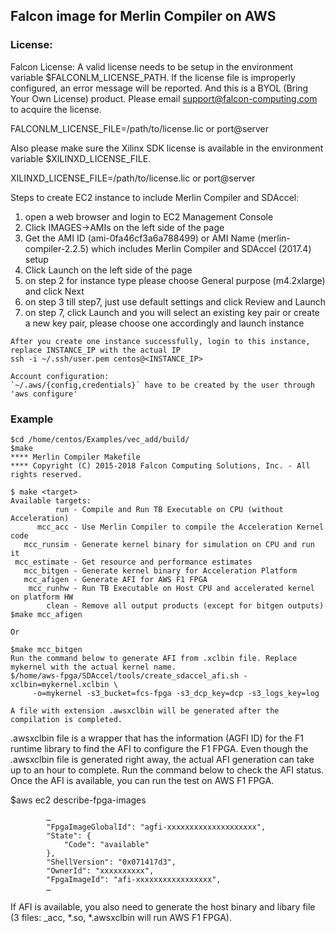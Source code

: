 ## Falcon image for Merlin Compiler on AWS

### License:

Falcon License: A valid license needs to be setup in the environment variable $FALCONLM_LICENSE_PATH. If the license file is improperly configured, an error message will be reported. And this is a BYOL (Bring Your Own License) product. Please email support@falcon-computing.com to acquire the license.

FALCONLM_LICENSE_FILE=/path/to/license.lic or port@server

Also please make sure the Xilinx SDK license is available in the environment variable $XILINXD_LICENSE_FILE.

XILINXD_LICENSE_FILE=/path/to/license.lic or port@server

Steps to create EC2 instance to include Merlin Compiler and SDAccel:
1. open a web browser and login to EC2 Management Console
2. Click IMAGES->AMIs on the left side of the page
3. Get the AMI ID (ami-0fa46cf3a6a788499) or AMI Name (merlin-compiler-2.2.5) which includes Merlin Compiler and SDAccel (2017.4) setup
4. Click Launch on the left side of the page
5. on step 2 for instance type please choose General purpose (m4.2xlarge) and click Next
6. on step 3 till step7, just use default settings and click Review and Launch
7. on step 7, click Launch and you will select an existing key pair or create a new key pair, please choose one accordingly and launch instance
 ```
After you create one instance successfully, login to this instance, replace INSTANCE_IP with the actual IP
ssh -i ~/.ssh/user.pem centos@<INSTANCE_IP>

Account configuration:
`~/.aws/{config,credentials}` have to be created by the user through 'aws configure'
 ```
 
### Example
 ```
$cd /home/centos/Examples/vec_add/build/
$make
**** Merlin Compiler Makefile
**** Copyright (C) 2015-2018 Falcon Computing Solutions, Inc. - All rights reserved.

$ make <target>
Available targets:
           run - Compile and Run TB Executable on CPU (without Acceleration)
       mcc_acc - Use Merlin Compiler to compile the Acceleration Kernel code
    mcc_runsim - Generate kernel binary for simulation on CPU and run it
  mcc_estimate - Get resource and performance estimates
    mcc_bitgen - Generate kernel binary for Acceleration Platform
    mcc_afigen - Generate AFI for AWS F1 FPGA
     mcc_runhw - Run TB Executable on Host CPU and accelerated kernel on platform HW
         clean - Remove all output products (except for bitgen outputs)
$make mcc_afigen

Or

$make mcc_bitgen
Run the command below to generate AFI from .xclbin file. Replace mykernel with the actual kernel name.
$/home/aws-fpga/SDAccel/tools/create_sdaccel_afi.sh -xclbin=mykernel.xclbin \
      -o=mykernel -s3_bucket=fcs-fpga -s3_dcp_key=dcp -s3_logs_key=log

A file with extension .awsxclbin will be generated after the compilation is completed.
 ```
.awsxclbin file is a wrapper that has the information (AGFI ID) for the F1 runtime library to find the AFI to configure the F1 FPGA. Even though the .awsxclbin file is generated right away, the actual AFI generation can take up to an hour to complete. Run the command below to check the AFI status. Once the AFI is available, you can run the test on AWS F1 FPGA.

 
$aws ec2 describe-fpga-images

            …
            "FpgaImageGlobalId": "agfi-xxxxxxxxxxxxxxxxxxxx",
            "State": {
                "Code": "available"
            },
            "ShellVersion": "0x071417d3",
            "OwnerId": "xxxxxxxxxx",
            "FpgaImageId": "afi-xxxxxxxxxxxxxxxxx", 
            …

If AFI is available, you also need to generate the host binary and libary file (3 files: <kernel>_acc, *.so, *.awsxclbin will run AWS F1 FPGA).
